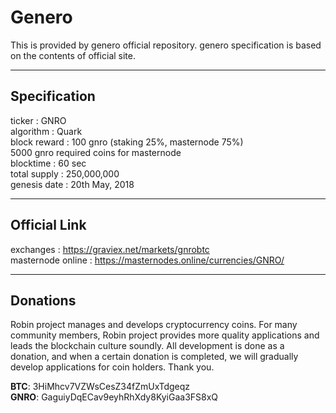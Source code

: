 # Genero
  
This is provided by genero official repository. genero specification is based on the contents of official site.
  
***
## Specification  
  
ticker : GNRO  
algorithm	: Quark  
block reward : 100 gnro (staking 25%, masternode 75%)  
5000 gnro required coins for masternode  
blocktime : 60 sec  
total supply : 250,000,000  
genesis date	: 20th May, 2018  
  
***
## Official Link  
  
exchanges : https://graviex.net/markets/gnrobtc  
masternode online : https://masternodes.online/currencies/GNRO/  
  
***
## Donations 
  
Robin project manages and develops cryptocurrency coins. For many community members, Robin project provides more quality applications and leads the blockchain culture soundly. All development is done as a donation, and when a certain donation is completed, we will gradually develop applications for coin holders. Thank you.  
  
**BTC**: 3HiMhcv7VZWsCesZ34fZmUxTdgeqz    
**GNRO**: GaguiyDqECav9eyhRhXdy8KyiGaa3FS8xQ  
